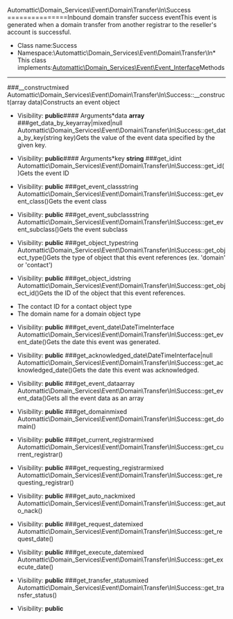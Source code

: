 Automattic\Domain_Services\Event\Domain\Transfer\In\Success
===============Inbound domain transfer success eventThis event is generated when a domain transfer from another registrar to the reseller's account is successful.
* Class name:Success
* Namespace:\Automattic\Domain_Services\Event\Domain\Transfer\In* This class implements:[Automattic\Domain_Services\Event\Event_Interface](Automattic-Domain_Services-Event-Event_Interface.md)Methods
-------
###__constructmixed Automattic\Domain_Services\Event\Domain\Transfer\In\Success::__construct(array data)Constructs an event object



* Visibility: **public**#### Arguments*data **array**
###get_data_by_keyarray|mixed|null Automattic\Domain_Services\Event\Domain\Transfer\In\Success::get_data_by_key(string key)Gets the value of the event data specified by the given key.



* Visibility: **public**#### Arguments*key **string**
###get_idint Automattic\Domain_Services\Event\Domain\Transfer\In\Success::get_id()Gets the event ID



* Visibility: **public**
###get_event_classstring Automattic\Domain_Services\Event\Domain\Transfer\In\Success::get_event_class()Gets the event class



* Visibility: **public**
###get_event_subclassstring Automattic\Domain_Services\Event\Domain\Transfer\In\Success::get_event_subclass()Gets the event subclass



* Visibility: **public**
###get_object_typestring Automattic\Domain_Services\Event\Domain\Transfer\In\Success::get_object_type()Gets the type of object that this event references (ex. 'domain' or 'contact')



* Visibility: **public**
###get_object_idstring Automattic\Domain_Services\Event\Domain\Transfer\In\Success::get_object_id()Gets the ID of the object that this event references.

- The contact ID for a contact object type
- The domain name for a domain object type

* Visibility: **public**
###get_event_date\DateTimeInterface Automattic\Domain_Services\Event\Domain\Transfer\In\Success::get_event_date()Gets the date this event was generated.



* Visibility: **public**
###get_acknowledged_date\DateTimeInterface|null Automattic\Domain_Services\Event\Domain\Transfer\In\Success::get_acknowledged_date()Gets the date this event was acknowledged.



* Visibility: **public**
###get_event_dataarray Automattic\Domain_Services\Event\Domain\Transfer\In\Success::get_event_data()Gets all the event data as an array



* Visibility: **public**
###get_domainmixed Automattic\Domain_Services\Event\Domain\Transfer\In\Success::get_domain()



* Visibility: **public**
###get_current_registrarmixed Automattic\Domain_Services\Event\Domain\Transfer\In\Success::get_current_registrar()



* Visibility: **public**
###get_requesting_registrarmixed Automattic\Domain_Services\Event\Domain\Transfer\In\Success::get_requesting_registrar()



* Visibility: **public**
###get_auto_nackmixed Automattic\Domain_Services\Event\Domain\Transfer\In\Success::get_auto_nack()



* Visibility: **public**
###get_request_datemixed Automattic\Domain_Services\Event\Domain\Transfer\In\Success::get_request_date()



* Visibility: **public**
###get_execute_datemixed Automattic\Domain_Services\Event\Domain\Transfer\In\Success::get_execute_date()



* Visibility: **public**
###get_transfer_statusmixed Automattic\Domain_Services\Event\Domain\Transfer\In\Success::get_transfer_status()



* Visibility: **public**